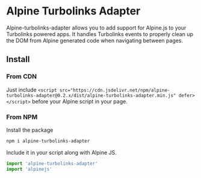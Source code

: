 # Alpine Turbolinks Adapter

Alpine-turbolinks-adapter allows you to add support for Alpine.js to your Turbolinks powered apps.
It handles Turbolinks events to properly clean up the DOM from Alpine generated code when navigating between pages.

## Install

### From CDN
Just include `<script src="https://cdn.jsdelivr.net/npm/alpine-turbolinks-adapter@0.2.x/dist/alpine-turbolinks-adapter.min.js" defer></script>` before your Alpine script in your page.

### From NPM
 Install the package
```bash
npm i alpine-turbolinks-adapter
```
Include it in your script along with Alpine JS.
```javascript
import 'alpine-turbolinks-adapter'
import 'alpinejs'
```
